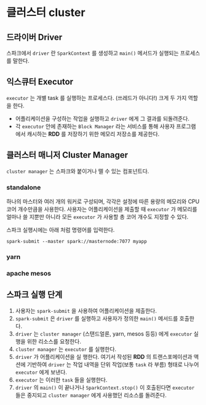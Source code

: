 클러스터 cluster
==

## 드라이버 Driver
스파크에서 `driver` 란 `SparkContext` 를 생성하고 `main()` 메서드가 실행되는 프로세스를 말한다.

## 익스큐터 Executor
`executor` 는 개별 task 를 실행하는 프로세스다. (쓰레드가 아니다!)
크게 두 가지 역할을 한다.

- 어플리케이션을 구성하는 작업을 실행하고 `driver` 에게 그 결과를 되돌려준다.
- 각 `executor` 안에 존재하는 `Block Manager` 라는 서비스를 통해 사용자 프로그램에서 캐시하는 __RDD__ 를 저장하기 위한 메모리 저장소를 제공한다.

## 클러스터 매니저 Cluster Manager
`cluster manager` 는 스파크와 붙이거나 뗄 수 있는 컴포넌트다.

### standalone
하나의 마스터와 여러 개의 워커로 구성되며, 각각은 설정에 따른 용량의 메모리와 CPU 코어 개수만큼을 사용한다. 사용자는 어플리케이션을 제출할 때 `executor` 가 메모리를 얼마나 쓸 지뿐만 아니라 모든 `executor` 가 사용할 총 코어 개수도 지정할 수 있다.

스파크 실행시에는 아래 처럼 명령어를 입력한다.
```
spark-submit --master spark://masternode:7077 myapp
```

### yarn

### apache mesos

## 스파크 실행 단계

1. 사용자는 `spark-submit` 을 사용하여 어플리케이션을 제출한다.
2. `spark-submit` 은 `driver` 를 실행하고 사용자가 정의한 `main()` 메서드를 호출한다.
3. `driver` 는 `cluster manager` (스탠드얼론, yarn, mesos 등등) 에게 `executor` 실행을 위한 리소스를 요청한다.
4. `cluster manager` 는 `executor` 를 실행한다.
5. `driver` 가 어플리케이션을 실 행한다. 여기서 작성된 __RDD__ 의 트랜스포메이션과 액션에 기반하여 `driver` 는 작업 내역을 단위 작업(보통 `task` 라 부름) 형태로 나누어 `executor` 에게 보낸다.
6. `executor` 는 이러한 `task` 들을 실행한다.
7. `driver` 의 `main()` 이 끝나거나 `SparkContext.stop()` 이 호출된다면 `executor` 들은 중지되고 `cluster manager` 에게 사용했던 리소스를 돌려준다.
